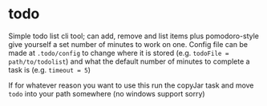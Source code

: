 # todo

Simple todo list cli tool; can add, remove and list items plus pomodoro-style give yourself a set number of minutes to work on one.
Config file can be made at `.todo/config` to change where it is stored (e.g. `todoFile = path/to/todolist`) and what the default number of minutes to complete
a task is (e.g. `timeout = 5`)

If for whatever reason you want to use this run the copyJar task and move `todo` into your path somewhere (no windows support sorry)
